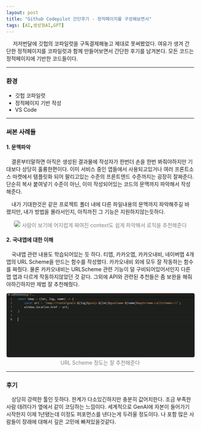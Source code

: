 ```yaml
---
layout: post
title: "Github Codepilot 간단후기 - 정적페이지를 구성해보면서"
tags: [AI,생성형AI,GPT]
---
```

　 저저번달에 깃헙의 코파일럿을 구독결제해놓고 제대로 못써봤었다. 여유가 생겨 간단한 정적페이지를 코파일럿과 함께 만들어보면서 간단한 후기를 남겨본다. 모든 코드는 정적페이지에 기반한 코드들이다.
<!--more-->

<hr/>

### **환경**
- 깃헙 코파일럿
- 정적페이지 기반 작성
- VS Code 
<hr/>

### **써본 사례들**

#### **1. 문맥파악**
　결론부터말하면 아직은 생성된 결과물에 작성자가 한번더 손을 한번 봐줘야하지만 기대보다 상당히 훌륭한편이다. 이미 서비스 중인 앱들에서 사용되고있거나 여러 프론트소스 마켓에서 템플릿화 되어 팔리고있는 수준의 프론트엔드 수준까지는 굉장히 잘짜준다. 단순히 복사 붙여넣기 수준이 아닌, 이미 작성되어있는 코드의 문맥까지 파악해서 작성해준다.<br/>

　내가 기대한것은 같은 프로젝트 폴더 내에 다른 파일내용의 문맥까지 파악해주길 바랬지만, 내가 방법을 몰라서인지, 아직까진 그 기능은 지원하지않는듯하다.
<p align="center" style="color:gray">
    <img src="/public/img/2023-12-31-gpts-01.gif" style="border:1px solid #cdcdcd; border-radius:0.3rem"/>
    <span>사람이 보기에 어지럽게 짜여진 context도 쉽게 파악해서 로직을 추천해준다</span>
</p>

#### **2. 국내앱에 대한 이해**
　국내앱 관련 내용도 학습되어있는 듯 하다. 티맵, 카카오맵, 카카오내비, 네이버맵 4개 앱의 URL Scheme을 만드는 함수를 작성했다. 카카오내비 외에 모두 잘 작동하는 함수를 짜줬다. 물론 카카오내비는 URLScheme 관련 기능이 덜 구비되어있어서인지 다른 맵 앱과 다르게 작동하지않았던 것 같다. 그외에 API와 관련된 추천들은 좀 보완을 해줘야하긴하지만 제법 잘 추천해줬다.
<p align="center" style="color:gray">
    <img src="/public/img/2023-12-31-gpts-00.gif" style="border:1px solid #cdcdcd; border-radius:0.3rem"/>
    <span>URL Scheme 정도는 잘 추천해준다</span>
</p>
<hr/>

### **후기**
　상당히 강력한 툴인 듯하다. 한계가 다소있긴하지만 충분히 값어치한다. 조금 부족한 사람 데려다가 옆에서 같이 코딩하는 느낌이다. 세계적으로 GenAI에 자본이 들어가기 시작한지 이제 1년됐는데 이정도 퍼포먼스를 낸다는게 두려울 정도이다. 나 포함 많은 사람들이 장래에 대해서 깊은 고민에 빠져있을것같다.